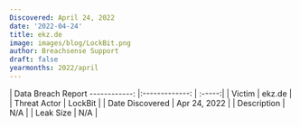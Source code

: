 ```yaml
---
Discovered: April 24, 2022
date: '2022-04-24'
title: ekz.de
image: images/blog/LockBit.png
author: Breachsense Support
draft: false
yearmonths: 2022/april
---
```



| Data Breach Report
------------:   |:-------------:    | :-----:|
| Victim    | ekz.de      | 
| Threat Actor    | LockBit      | 
| Date Discovered    | Apr 24, 2022      | 
| Description    | N/A      | 
| Leak Size    | N/A      | 

